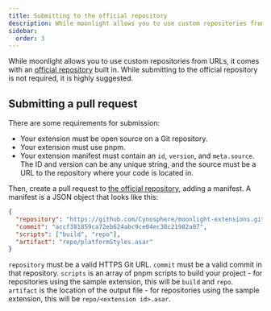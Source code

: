 ```yaml
---
title: Submitting to the official repository
description: While moonlight allows you to use custom repositories from URLs, it comes with an official repository built in.
sidebar:
  order: 3
---
```


While moonlight allows you to use custom repositories from URLs, it comes with an [official repository][extensions] built in. While submitting to the official repository is not required, it is highly suggested.

## Submitting a pull request

There are some requirements for submission:

- Your extension must be open source on a Git repository.
- Your extension must use pnpm.
- Your extension manifest must contain an `id`, `version`, and `meta.source`. The ID and version can be any unique string, and the source must be a URL to the repository where your code is located in.

Then, create a pull request to [the official repository][extensions], adding a manifest. A manifest is a JSON object that looks like this:

```json
{
  "repository": "https://github.com/Cynosphere/moonlight-extensions.git",
  "commit": "accf381859ca72eb624abc9ce04ec30c21982a87",
  "scripts": ["build", "repo"],
  "artifact": "repo/platformStyles.asar"
}
```

`repository` must be a valid HTTPS Git URL. `commit` must be a valid commit in that repository. `scripts` is an array of pnpm scripts to build your project - for repositories using the sample extension, this will be `build` and `repo`. `artifact` is the location of the output file - for repositories using the sample extension, this will be `repo/<extension id>.asar`.

[extensions]: <https://github.com/moonlight-mod/extensions>
